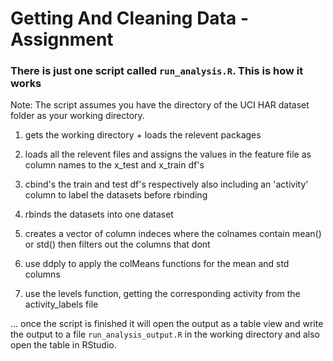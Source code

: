 # Getting And Cleaning Data - Assignment

### There is just one script called `run_analysis.R`. This is how it works

Note: The script assumes you have the directory of the UCI HAR dataset folder as your working directory.

1) gets the working directory + loads the relevent packages

2) loads all the relevent files and assigns the values in the feature file as column names to the x_test and x_train df's

3) cbind's the train and test df's respectively also including an 'activity' column to label the datasets before rbinding

4) rbinds the datasets into one dataset

5) creates a vector of column indeces where the colnames contain mean() or std() then filters out the columns that dont

6) use ddply to apply the colMeans functions for the mean and std columns

7) use the levels function, getting the corresponding activity from the activity_labels file

... once the script is finished it will open the output as a table view and write the output to a file `run_analysis_output.R` in the working directory and also open the table in RStudio.

